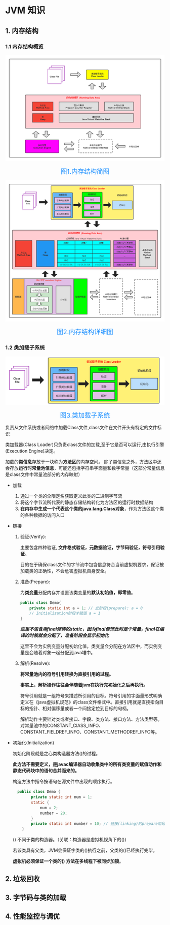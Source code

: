 # JVM 知识

## 1. 内存结构

### 1.1 内存结构概览

![内存结构简图](../jvm/image/内存结构简图.png)

  <center style="font-size:20px;color:#1E90FF">图1.内存结构简图</center> 

![内存结详细图](../jvm/image/内存结构详细图.png)

  <center style="font-size:20px;color:#1E90FF">图2.内存结构详细图</center> 

### 1.2 类加载子系统

![类加载子系统](../jvm/image/类加载子系统.png)

  <center style="font-size:20px;color:#1E90FF">图3.类加载子系统</center>

负责从文件系统或者网络中加载Class文件,class文件在文件开头有特定的文件标识

类加载器(Class Loader)只负责class文件的加载,至于它是否可以运行,由执行引擎(Execution Engine)决定。

加载的**类信息**存放于一块称为**方法区**的内存空间。 除了类信息之外，方法区中还会存放**运行时常量池信息**，可能还包括字符串字面量和数字常量（这部分常量信息是class文件中常量池部分的内存映射）

- 加载

  1. 通过一个类的全限定名获取定义此类的二进制字节流
  2. 将这个字节流所代表的静态存储结构转化为方法区的运行时数据结构
  3. **在内存中生成一个代表这个类的java.lang.Class对象**，作为方法区这个类的各种数据的访问入口

- 链接

  1. 验证(Verify):

     主要包含四种验证, **文件格式验证，元数据验证，字节码验证，符号引用验证**。

     目的在于确保class文件的字节流中包含信息符合当前虚拟机要求，保证被加载类的正确性，不会危害虚拟机自身安全。

  2. 准备(Prepare):

     为**类变量**分配内存并设置该类变量的**默认初始值，即零值**。

     ```java
     public class Demo{
         private static int a = 1; // 此阶段(prepare): a = 0 
         // Initialization阶段才赋值 a = 1
     }
     ```

     ***这里不包含用final修饰的static，因为final修饰此时是个常量，final在编译的时候就会分配了，准备阶段会显示初始化***

     这里不会为实例变量分配初始化值，类变量会分配在方法区中，而实例变量是会随着对象一起分配到java堆中。

  3. 解析(Resolve):

     **将常量池内的符号引用转换为直接引用的过程。**

     **事实上，解析操作往往会伴随着jvm在执行完初始化之后再执行。**

     符号引用就是一组符号来描述所引用的目标。符号引用的字面量形式明确定义在《java虚拟机规范》的class文件格式中。直接引用就是直接指向目标的指针、相对偏移量或者一个间接定位到目标的句柄。

     解析动作主要针对类或者接口、字段、类方法、接口方法、方法类型等。对常量池中的CONSTANT_ClASS_INFO、CONSTANT_FIELDREF_INFO、CONSTANT_METHODREF_INFO等。

- 初始化(Initialization)

  初始化阶段就是之心类构造器方法<clinit>()的过程。

  **此方法不需要定义，是javac编译器自动收集类中的所有类变量的赋值动作和静态代码块中的语句合并而来的。**

  构造方法中指令按语句在源文件中出现的顺序执行。

  ```java
  	public class Demo {
          private static int num = 1;
          static {
              num = 2;
              number = 20;
          }
          private static int number = 10; // 链接(linking)的prepare阶段： number = 0; initial阶段: 先20再10, 最终 number=10; 
      }
  ```
  
  <clinit>() 不同于类的构造器。（关联：构造器是虚拟机视角下的<init>())
  
  若该类具有父类，JVM会保证字类的<clinit>()执行之前，父类的<clinit>()已经执行完毕。
  
  **虚拟机必须保证一个类的<clinit>() 方法在多线程下被同步加锁**。
  
  

## 2. 垃圾回收

## 3. 字节码与类的加载

## 4. 性能监控与调优
